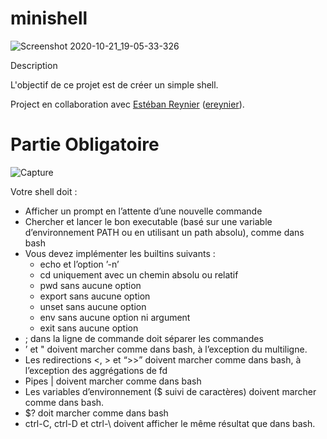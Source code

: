 # minishell

![Screenshot 2020-10-21_19-05-33-326](https://user-images.githubusercontent.com/45235527/96753610-698e7080-13d0-11eb-9461-d3351c9208d7.png)

Description

L'objectif de ce projet est de créer un simple shell.

Project en collaboration avec <a href="https://github.com/ereynier">Estéban Reynier</a> (<a href="https://profile.intra.42.fr/users/ereynier">ereynier</a>).


# Partie Obligatoire

![Capture](https://user-images.githubusercontent.com/45235527/97051231-1b6b9f80-157f-11eb-9f2d-0962d44f0bc9.PNG)

Votre shell doit :

- Afficher un prompt en l’attente d’une nouvelle commande
- Chercher et lancer le bon executable (basé sur une variable d’environnement PATH ou en utilisant un path absolu), comme dans bash
- Vous devez implémenter les builtins suivants :
  - echo et l’option ’-n’
  - cd uniquement avec un chemin absolu ou relatif
  - pwd sans aucune option
  - export sans aucune option
  - unset sans aucune option
  - env sans aucune option ni argument
  - exit sans aucune option
- ; dans la ligne de commande doit séparer les commandes
- ’ et " doivent marcher comme dans bash, à l’exception du multiligne.
- Les redirections <, > et “>>” doivent marcher comme dans bash, à l’exception des aggrégations de fd
- Pipes | doivent marcher comme dans bash
- Les variables d’environnement ($ suivi de caractères) doivent marcher comme dans bash.
- $? doit marcher comme dans bash
- ctrl-C, ctrl-D et ctrl-\ doivent afficher le même résultat que dans bash.
